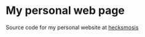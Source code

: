 # My personal web page
Source code for my personal website at [hecksmosis](https://hecksmosis.shuttleapp.rs/)
